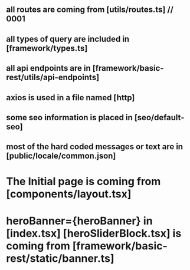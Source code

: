 ## all routes are coming from [utils/routes.ts] // 0001

## all types of query are included in [framework/types.ts]

## all api endpoints are in [framework/basic-rest/utils/api-endpoints]

## axios is used in a file named [http]

## some seo information is placed in [seo/default-seo]

## most of the hard coded messages or text are in [public/locale/common.json]

# The Initial page is coming from [components/layout.tsx]

# heroBanner={heroBanner} in [index.tsx] [heroSliderBlock.tsx] is coming from [framework/basic-rest/static/banner.ts]
